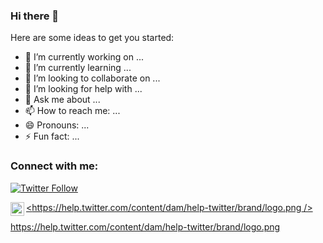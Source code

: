 ### Hi there 👋



Here are some ideas to get you started:

- 🔭 I’m currently working on ...
- 🌱 I’m currently learning ...
- 👯 I’m looking to collaborate on ...
- 🤔 I’m looking for help with ...
- 💬 Ask me about ...
- 📫 How to reach me: ...
- 😄 Pronouns: ...
- ⚡ Fun fact: ...

### Connect with me:

[![Twitter Follow](https://webstockreview.net/images/twitter-follow-button-png-8.png)](https://twitter.com/DhruvSingla003) 

[<https://help.twitter.com/content/dam/help-twitter/brand/logo.png />][twitter]
[<img align="left" alt="codeSTACKr | LinkedIn" width="22px" src="https://cdn.jsdelivr.net/npm/simple-icons@v3/icons/linkedin.svg" />][linkedin]

https://help.twitter.com/content/dam/help-twitter/brand/logo.png

[twitter]: https://twitter.com/DhruvSingla003
[linkedin]: https://www.linkedin.com/in/dhruvsingla/
